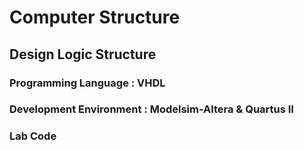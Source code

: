 # Computer Structure
## Design Logic Structure
### Programming Language : VHDL
### Development Environment : Modelsim-Altera & Quartus II
### Lab Code
